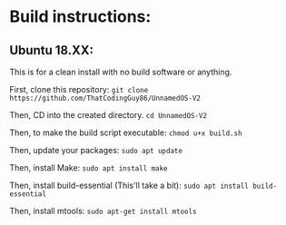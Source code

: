 # Build instructions:

## Ubuntu 18.XX:

This is for a clean install with no build software or anything.

First, clone this repository:
`git clone https://github.com/ThatCodingGuy86/UnnamedOS-V2`

Then, CD into the created directory.
`cd UnnamedOS-V2`

Then, to make the build script executable:
`chmod u+x build.sh`

Then, update your packages:
`sudo apt update`

Then, install Make:
`sudo apt install make`

Then, install build-essential (This'll take a bit):
`sudo apt install build-essential`

Then, install mtools:
`sudo apt-get install mtools`
